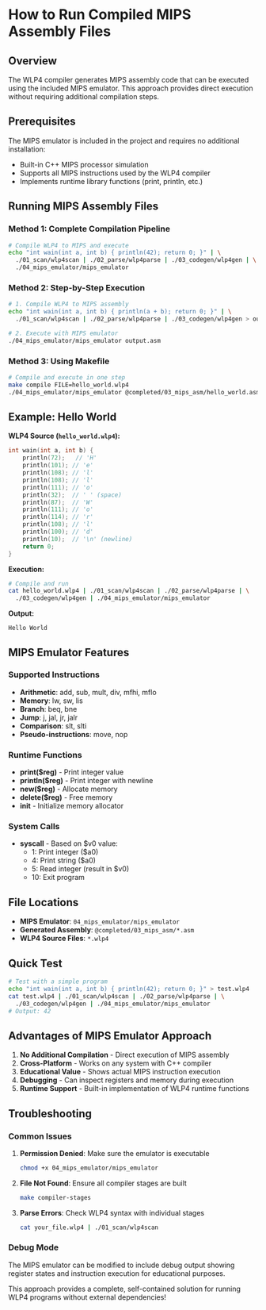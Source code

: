 # How to Run Compiled MIPS Assembly Files

## Overview

The WLP4 compiler generates MIPS assembly code that can be executed using the included MIPS emulator. This approach provides direct execution without requiring additional compilation steps.

## Prerequisites

The MIPS emulator is included in the project and requires no additional installation:
- Built-in C++ MIPS processor simulation
- Supports all MIPS instructions used by the WLP4 compiler
- Implements runtime library functions (print, println, etc.)

## Running MIPS Assembly Files

### Method 1: Complete Compilation Pipeline

```bash
# Compile WLP4 to MIPS and execute
echo "int wain(int a, int b) { println(42); return 0; }" | \
  ./01_scan/wlp4scan | ./02_parse/wlp4parse | ./03_codegen/wlp4gen | \
  ./04_mips_emulator/mips_emulator
```

### Method 2: Step-by-Step Execution

```bash
# 1. Compile WLP4 to MIPS assembly
echo "int wain(int a, int b) { println(a + b); return 0; }" | \
  ./01_scan/wlp4scan | ./02_parse/wlp4parse | ./03_codegen/wlp4gen > output.asm

# 2. Execute with MIPS emulator
./04_mips_emulator/mips_emulator output.asm
```

### Method 3: Using Makefile

```bash
# Compile and execute in one step
make compile FILE=hello_world.wlp4
./04_mips_emulator/mips_emulator @completed/03_mips_asm/hello_world.asm
```

## Example: Hello World

**WLP4 Source (`hello_world.wlp4`):**
```c
int wain(int a, int b) {
    println(72);   // 'H'
    println(101); // 'e'
    println(108); // 'l'
    println(108); // 'l'
    println(111); // 'o'
    println(32);  // ' ' (space)
    println(87);  // 'W'
    println(111); // 'o'
    println(114); // 'r'
    println(108); // 'l'
    println(100); // 'd'
    println(10);  // '\n' (newline)
    return 0;
}
```

**Execution:**
```bash
# Compile and run
cat hello_world.wlp4 | ./01_scan/wlp4scan | ./02_parse/wlp4parse | \
  ./03_codegen/wlp4gen | ./04_mips_emulator/mips_emulator
```

**Output:**
```
Hello World
```

## MIPS Emulator Features

### Supported Instructions
- **Arithmetic**: add, sub, mult, div, mfhi, mflo
- **Memory**: lw, sw, lis
- **Branch**: beq, bne
- **Jump**: j, jal, jr, jalr
- **Comparison**: slt, slti
- **Pseudo-instructions**: move, nop

### Runtime Functions
- **print($reg)** - Print integer value
- **println($reg)** - Print integer with newline
- **new($reg)** - Allocate memory
- **delete($reg)** - Free memory
- **init** - Initialize memory allocator

### System Calls
- **syscall** - Based on $v0 value:
  - 1: Print integer ($a0)
  - 4: Print string ($a0)
  - 5: Read integer (result in $v0)
  - 10: Exit program

## File Locations

- **MIPS Emulator**: `04_mips_emulator/mips_emulator`
- **Generated Assembly**: `@completed/03_mips_asm/*.asm`
- **WLP4 Source Files**: `*.wlp4`

## Quick Test

```bash
# Test with a simple program
echo "int wain(int a, int b) { println(42); return 0; }" > test.wlp4
cat test.wlp4 | ./01_scan/wlp4scan | ./02_parse/wlp4parse | \
  ./03_codegen/wlp4gen | ./04_mips_emulator/mips_emulator
# Output: 42
```

## Advantages of MIPS Emulator Approach

1. **No Additional Compilation** - Direct execution of MIPS assembly
2. **Cross-Platform** - Works on any system with C++ compiler
3. **Educational Value** - Shows actual MIPS instruction execution
4. **Debugging** - Can inspect registers and memory during execution
5. **Runtime Support** - Built-in implementation of WLP4 runtime functions

## Troubleshooting

### Common Issues

1. **Permission Denied**: Make sure the emulator is executable
   ```bash
   chmod +x 04_mips_emulator/mips_emulator
   ```

2. **File Not Found**: Ensure all compiler stages are built
   ```bash
   make compiler-stages
   ```

3. **Parse Errors**: Check WLP4 syntax with individual stages
   ```bash
   cat your_file.wlp4 | ./01_scan/wlp4scan
   ```

### Debug Mode

The MIPS emulator can be modified to include debug output showing register states and instruction execution for educational purposes.

This approach provides a complete, self-contained solution for running WLP4 programs without external dependencies!